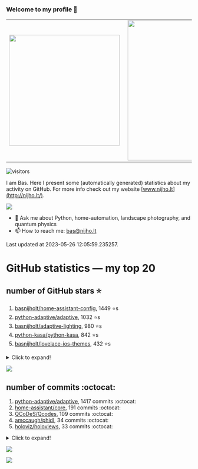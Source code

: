 ### Welcome to my profile 👋

<center>
  <table>
    <tr>
        <td><img width="300px" align="left" src="https://github-readme-stats.vercel.app/api/top-langs/?username=basnijholt&hide=TeX,Jupyter%20Notebook&layout=compact&theme=radical" /></td>
        <td><img align='right' src="https://github-readme-stats.vercel.app/api?username=basnijholt&show_icons=true&theme=radical" width="380"></td>
    </tr>
  </table>
</center>

![visitors](https://visitor-badge.glitch.me/badge?page_id=basnijholt.visitor-badge)

I am Bas. Here I present some (automatically generated) statistics about my activity on GitHub. For more info check out my website [www.nijho.lt](http://nijho.lt/).

![](https://www.nijho.lt/authors/admin/avatar_hu9e60e4b9bc120dfb6a666009f2878da6_182107_250x250_fill_q90_lanczos_center.jpg)

- 💬 Ask me about Python, home-automation, landscape photography, and quantum physics
- 📫 How to reach me: bas@nijho.lt

Last updated at 2023-05-26 12:05:59.235257.

# GitHub statistics — my top 20

## number of GitHub stars ⭐️

1. [basnijholt/home-assistant-config](https://github.com/basnijholt/home-assistant-config/), 1449 ⭐️s
2. [python-adaptive/adaptive](https://github.com/python-adaptive/adaptive/), 1032 ⭐️s
3. [basnijholt/adaptive-lighting](https://github.com/basnijholt/adaptive-lighting/), 980 ⭐️s
4. [python-kasa/python-kasa](https://github.com/python-kasa/python-kasa/), 842 ⭐️s
5. [basnijholt/lovelace-ios-themes](https://github.com/basnijholt/lovelace-ios-themes/), 432 ⭐️s
<details><summary>Click to expand!</summary>

6. [basnijholt/lovelace-ios-dark-mode-theme](https://github.com/basnijholt/lovelace-ios-dark-mode-theme/), 410 ⭐️s
7. [basnijholt/miflora](https://github.com/basnijholt/miflora/), 360 ⭐️s
8. [basnijholt/rsync-time-machine.py](https://github.com/basnijholt/rsync-time-machine.py/), 280 ⭐️s
9. [topocm/topocm_content](https://github.com/topocm/topocm_content/), 239 ⭐️s
10. [basnijholt/home-assistant-streamdeck-yaml](https://github.com/basnijholt/home-assistant-streamdeck-yaml/), 106 ⭐️s
11. [basnijholt/home-assistant-macbook-touch-bar](https://github.com/basnijholt/home-assistant-macbook-touch-bar/), 92 ⭐️s
12. [kwant-project/kwant](https://github.com/kwant-project/kwant/), 73 ⭐️s
13. [basnijholt/markdown-code-runner](https://github.com/basnijholt/markdown-code-runner/), 62 ⭐️s
14. [basnijholt/home-assistant-streamdeck-yaml-addon](https://github.com/basnijholt/home-assistant-streamdeck-yaml-addon/), 42 ⭐️s
15. [basnijholt/aiokef](https://github.com/basnijholt/aiokef/), 28 ⭐️s
16. [basnijholt/thesis-cover](https://github.com/basnijholt/thesis-cover/), 25 ⭐️s
17. [basnijholt/instacron](https://github.com/basnijholt/instacron/), 19 ⭐️s
18. [basnijholt/adaptive-scheduler](https://github.com/basnijholt/adaptive-scheduler/), 17 ⭐️s
19. [basnijholt/addon-otmonitor](https://github.com/basnijholt/addon-otmonitor/), 14 ⭐️s
20. [kwant-project/kwant-tutorial-2016](https://github.com/kwant-project/kwant-tutorial-2016/), 13 ⭐️s

</details>

![](https://github.com/basnijholt/basnijholt/raw/main/stars_over_time.png)

## number of commits :octocat:

1. [python-adaptive/adaptive](https://github.com/python-adaptive/adaptive/), 1417 commits :octocat:
2. [home-assistant/core](https://github.com/home-assistant/core/), 191 commits :octocat:
3. [QCoDeS/Qcodes](https://github.com/QCoDeS/Qcodes/), 109 commits :octocat:
4. [amccaugh/phidl](https://github.com/amccaugh/phidl/), 34 commits :octocat:
5. [holoviz/holoviews](https://github.com/holoviz/holoviews/), 33 commits :octocat:
<details><summary>Click to expand!</summary>

6. [pymc-devs/pymc](https://github.com/pymc-devs/pymc/), 5 commits :octocat:
7. [kedro-org/kedro](https://github.com/kedro-org/kedro/), 2 commits :octocat:
8. [basnijholt/codestructure](https://github.com/basnijholt/codestructure/), 0 commits :octocat:
9. [basnijholt/backups](https://github.com/basnijholt/backups/), 0 commits :octocat:
10. [AppDaemon/appdaemon](https://github.com/AppDaemon/appdaemon/), 0 commits :octocat:
11. [conda-forge/conda-forge.github.io](https://github.com/conda-forge/conda-forge.github.io/), 0 commits :octocat:
12. [conda-forge/hpc05-feedstock](https://github.com/conda-forge/hpc05-feedstock/), 0 commits :octocat:
13. [benfred/py-spy](https://github.com/benfred/py-spy/), 0 commits :octocat:
14. [conda-forge/occt-feedstock](https://github.com/conda-forge/occt-feedstock/), 0 commits :octocat:
15. [conda-forge/fastcache-feedstock](https://github.com/conda-forge/fastcache-feedstock/), 0 commits :octocat:
16. [basnijholt/yaml2bib](https://github.com/basnijholt/yaml2bib/), 0 commits :octocat:
17. [basnijholt/media_player.kef](https://github.com/basnijholt/media_player.kef/), 0 commits :octocat:
18. [conda-forge/sshtunnel-feedstock](https://github.com/conda-forge/sshtunnel-feedstock/), 0 commits :octocat:
19. [Azure/azhpc-images](https://github.com/Azure/azhpc-images/), 0 commits :octocat:
20. [custom-components/pyscript](https://github.com/custom-components/pyscript/), 0 commits :octocat:

</details>

![](https://github.com/basnijholt/basnijholt/raw/main/commits_per_hour.png)

![](https://github.com/basnijholt/basnijholt/raw/main/commits_per_weekday.png)

